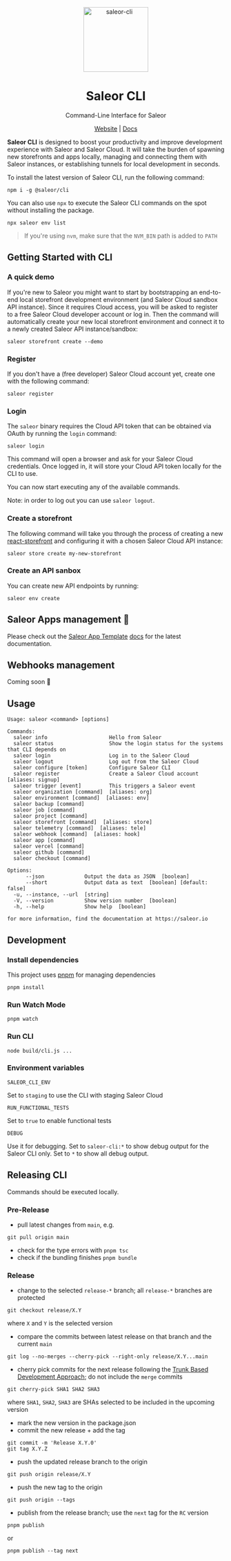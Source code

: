 
<div align="center">
  <img width="150" alt="saleor-cli" src="https://user-images.githubusercontent.com/200613/221163557-797cf981-3c65-4a0b-afd3-304b6d7ac537.png">
</div>

<div align="center">
  <h1>Saleor CLI</h1>
</div>

<div align="center">
  <p>Command-Line Interface for Saleor</p>
</div>

<div align="center">
  <a href="https://saleor.io/">Website</a>
  <span> | </span>
  <a href="https://docs.saleor.io/docs/3.x/cli">Docs</a>
</div>


**Saleor CLI** is designed to boost your productivity and improve development experience with Saleor and Saleor Cloud. It will take the burden of spawning new storefronts and apps locally, managing and connecting them with Saleor instances, or establishing tunnels for local development in seconds.

To install the latest version of Saleor CLI, run the following command:

```
npm i -g @saleor/cli
```

You can also use `npx` to execute the Saleor CLI commands on the spot without installing the package.

```
npx saleor env list
```

> If you're using `nvm`, make sure that the `NVM_BIN` path is added to `PATH`

## Getting Started with CLI

### A quick demo

If you're new to Saleor you might want to start by bootstrapping an end-to-end local storefront development environment (and Saleor Cloud sandbox API instance). Since it requires Cloud access, you will be asked to register to a free Saleor Cloud developer account or log in. Then the command will automatically create your new local storefront environment and connect it to a newly created Saleor API instance/sandbox:

```
saleor storefront create --demo
```

### Register

If you don't have a (free developer) Saleor Cloud account yet, create one with the following command:

```
saleor register
```

### Login

The `saleor` binary requires the Cloud API token that can be obtained via OAuth by running the `login` command:

```
saleor login
```

This command will open a browser and ask for your Saleor Cloud credentials. Once logged in, it will store your Cloud API token locally for the CLI to use.

You can now start executing any of the available commands.

Note: in order to log out you can use `saleor logout`.

### Create a storefront

The following command will take you through the process of creating a new [react-storefront](https://github.com/saleor/react-storefront) and configuring it with a chosen Saleor Cloud API instance:

```
saleor store create my-new-storefront
```

### Create an API sanbox

You can create new API endpoints by running:

```
saleor env create
```

## Saleor Apps management 🦄

Please check out the [Saleor App Template](https://github.com/saleor/saleor-app-template) [docs](https://github.com/saleor/saleor-app-template#readme) for the latest documentation.

## Webhooks management

Coming soon 🔌

## Usage

```
Usage: saleor <command> [options]

Commands:
  saleor info                    Hello from Saleor
  saleor status                  Show the login status for the systems that CLI depends on
  saleor login                   Log in to the Saleor Cloud
  saleor logout                  Log out from the Saleor Cloud
  saleor configure [token]       Configure Saleor CLI
  saleor register                Create a Saleor Cloud account  [aliases: signup]
  saleor trigger [event]         This triggers a Saleor event
  saleor organization [command]  [aliases: org]
  saleor environment [command]  [aliases: env]
  saleor backup [command]
  saleor job [command]
  saleor project [command]
  saleor storefront [command]  [aliases: store]
  saleor telemetry [command]  [aliases: tele]
  saleor webhook [command]  [aliases: hook]
  saleor app [command]
  saleor vercel [command]
  saleor github [command]
  saleor checkout [command]

Options:
      --json             Output the data as JSON  [boolean]
      --short            Output data as text  [boolean] [default: false]
  -u, --instance, --url  [string]
  -V, --version          Show version number  [boolean]
  -h, --help             Show help  [boolean]

for more information, find the documentation at https://saleor.io
```

## Development

### Install dependencies

This project uses [pnpm](https://pnpm.io) for managing dependencies

```
pnpm install
```

### Run Watch Mode

```
pnpm watch
```

### Run CLI

```
node build/cli.js ...
```

### Environment variables

`SALEOR_CLI_ENV`

Set to `staging` to use the CLI with staging Saleor Cloud


`RUN_FUNCTIONAL_TESTS`

Set to `true` to enable functional tests


`DEBUG`

Use it for debugging. Set to `saleor-cli:*` to show debug output for the Saleor CLI only. Set to `*` to show all debug output.

## Releasing CLI

Commands should be executed locally.

### Pre-Release

- pull latest changes from `main`, e.g.

```
git pull origin main
```

- check for the type errors with `pnpm tsc`
- check if the bundling finishes `pnpm bundle`

### Release

- change to the selected `release-*` branch; all `release-*` branches are protected

```
git checkout release/X.Y
```

where `X` and `Y` is the selected version

- compare the commits between latest release on that branch and the current `main`

```
git log --no-merges --cherry-pick --right-only release/X.Y...main
```

- cherry pick commits for the next release following the [Trunk Based Development Approach](https://trunkbaseddevelopment.com); do not include the `merge` commits

```
git cherry-pick SHA1 SHA2 SHA3
```

where `SHA1`, `SHA2`, `SHA3` are SHAs selected to be included in the upcoming version

- mark the new version in the package.json
- commit the new release + add the tag

```
git commit -m 'Release X.Y.0'
git tag X.Y.Z
```

- push the updated release branch to the origin

```
git push origin release/X.Y
```

- push the new tag to the origin

```
git push origin --tags
```

- publish from the release branch; use the `next` tag for the `RC` version

```
pnpm publish
```

or

```
pnpm publish --tag next
```

